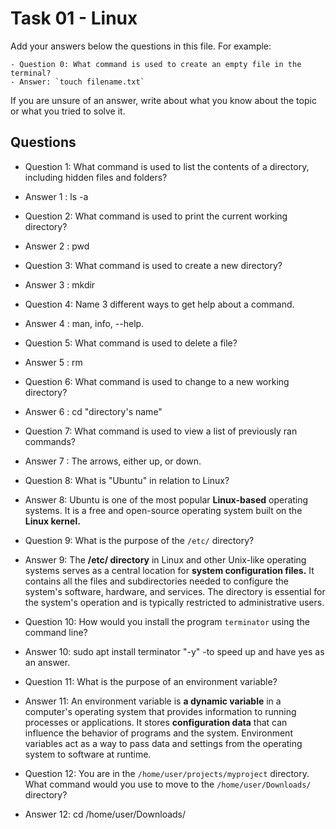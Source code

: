 # Task 01 - Linux

Add your answers below the questions in this file. For example: 

```
- Question 0: What command is used to create an empty file in the terminal?
- Answer: `touch filename.txt`
```

If you are unsure of an answer, write about what you know about the topic or what you tried to solve it.

## Questions

- Question 1: What command is used to list the contents of a directory, including hidden files and folders?
- Answer 1 : ls -a

- Question 2: What command is used to print the current working directory?
- Answer 2 : pwd

- Question 3: What command is used to create a new directory?
- Answer 3 : mkdir

- Question 4: Name 3 different ways to get help about a command.
- Answer 4 : man, info, --help.

- Question 5: What command is used to delete a file?
- Answer 5 : rm

- Question 6: What command is used to change to a new working directory?
- Answer 6 : cd "directory's name"

- Question 7: What command is used to view a list of previously ran commands?
- Answer 7 : The arrows, either up, or down.

- Question 8: What is "Ubuntu" in relation to Linux?
- Answer 8: Ubuntu is one of the most popular **Linux-based** operating systems. It is a free and open-source operating system built on the **Linux kernel.**

- Question 9: What is the purpose of the `/etc/` directory?
- Answer 9: The **/etc/ directory** in Linux and other Unix-like operating systems serves as a central location for **system configuration files.** It contains all the files and subdirectories needed to configure the system's software, hardware, and services. The directory is essential for the system's operation and is typically restricted to administrative users.

- Question 10: How would you install the program `terminator` using the command line?
- Answer 10: sudo apt install terminator "-y" -to speed up and have yes as an answer.

- Question 11: What is the purpose of an environment variable?
- Answer 11: An environment variable is **a dynamic variable** in a computer's operating system that provides information to running processes or applications. It stores **configuration data** that can influence the behavior of programs and the system. Environment variables act as a way to pass data and settings from the operating system to software at runtime.

- Question 12: You are in the `/home/user/projects/myproject` directory. What command would you use to move to the `/home/user/Downloads/` directory?
- Answer 12: cd /home/user/Downloads/

